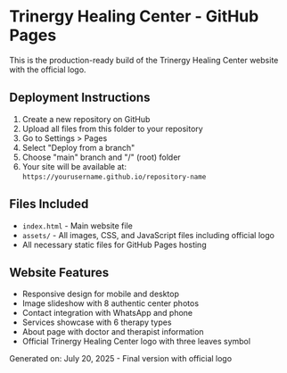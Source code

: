 # Trinergy Healing Center - GitHub Pages

This is the production-ready build of the Trinergy Healing Center website with the official logo.

## Deployment Instructions

1. Create a new repository on GitHub
2. Upload all files from this folder to your repository
3. Go to Settings > Pages
4. Select "Deploy from a branch"
5. Choose "main" branch and "/" (root) folder
6. Your site will be available at: `https://yourusername.github.io/repository-name`

## Files Included

- `index.html` - Main website file
- `assets/` - All images, CSS, and JavaScript files including official logo
- All necessary static files for GitHub Pages hosting

## Website Features

- Responsive design for mobile and desktop
- Image slideshow with 8 authentic center photos
- Contact integration with WhatsApp and phone
- Services showcase with 6 therapy types
- About page with doctor and therapist information
- Official Trinergy Healing Center logo with three leaves symbol

Generated on: July 20, 2025 - Final version with official logo